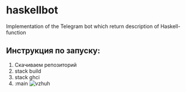# haskellbot
Implementation of the Telegram bot which return description of Haskell-function


## Инструкция по запуску:
1. Скачиваем репозиторий
2. stack build
3. stack ghci
4. :main
![vzhuh](https://ipic.su/img/img7/fs/vzhuh.1482187468.jpg)
